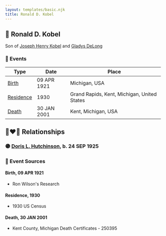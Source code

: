 ```yaml
---
layout: templates/basic.njk
title: Ronald D. Kobel
---
```

## 🔵 Ronald D. Kobel

Son of [Joseph Henry Kobel](/people/5/50400728) and [Gladys DeLong](/people/9/96793928)

### 📆 Events

Type | Date | Place
------ | ------ | ------
[Birth](#event-event-2) | 09 APR 1921 | Michigan, USA
[Residence](#event-event-0) | 1930 | Grand Rapids, Kent, Michigan, United States
[Death](#event-event-4) | 30 JAN 2001 | Kent, Michigan, USA

## 👩‍❤️‍👨 Relationships

### 🟣 [Doris L. Hutchinson](/people/3/36141248), b. 24 SEP 1925

### 📰 Event Sources

#### <a id="event-event-2"></a> Birth, 09 APR 1921
* Ron Wilson's Research

#### <a id="event-event-0"></a> Residence, 1930
* 1930 US Census

#### <a id="event-event-4"></a> Death, 30 JAN 2001
* Kent County, Michigan Death Certificates  - 250395